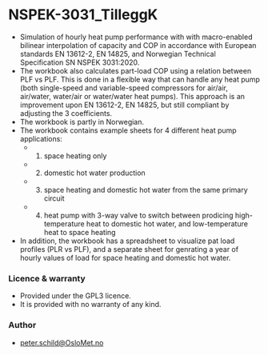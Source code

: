 # NSPEK-3031_TilleggK
- Simulation of hourly heat pump performance with with macro-enabled bilinear interpolation of capacity and COP in accordance with European standards EN 13612-2, EN 14825, and Norwegian Technical Specification SN NSPEK 3031:2020.
- The workbook also calculates part-load COP using a relation between PLF vs PLF. This is done in a flexible way that can handle any heat pump (both single-speed and variable-speed compressors for air/air, air/water, water/air or water/water heat pumps). This approach is an improvement upon EN 13612-2, EN 14825, but still compliant by adjusting the 3 coefficients.
- The workbook is partly in Norwegian.
- The workbook contains example sheets for 4 different heat pump applications:
  - 1. space heating only
  - 2. domestic hot water production
  - 3. space heating and domestic hot water from the same primary circuit 
  - 4. heat pump with 3-way valve to switch between prodicing high-temperature heat to domestic hot water, and low-temperature heat to space heating
- In addition, the workbook has a spreadsheet to visualize pat load profiles (PLR vs PLF), and a separate sheet for genrating a year of hourly values of load for space heating and domestic hot water.

### Licence & warranty
- Provided under the GPL3 licence.
- It is provided with no warranty of any kind.

### Author
- peter.schild@OsloMet.no
